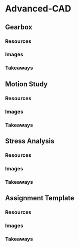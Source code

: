 # Advanced-CAD

## Gearbox

### Resources

### Images

### Takeaways


## Motion Study

### Resources

### Images

### Takeaways


## Stress Analysis

### Resources

### Images

### Takeaways


## Assignment Template

### Resources

### Images

### Takeaways
